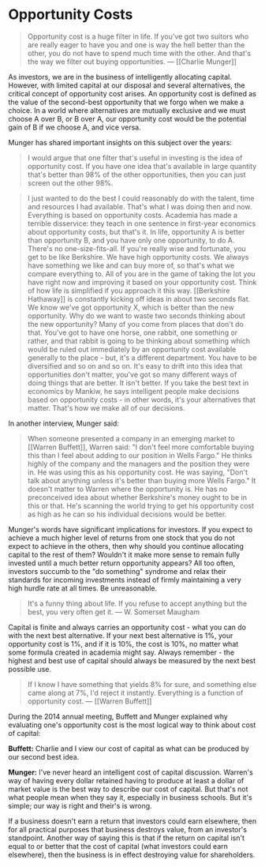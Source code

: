 # Opportunity Costs


> Opportunity cost is a huge filter in life. If you've got two suitors who are really eager to have you and one is way the hell better than the other, you do not have to spend much time with the other. And that's the way we filter out buying opportunities.
 — [[Charlie Munger]]
 
 As investors, we are in the business of intelligently allocating capital. However, with limited capital at our disposal and several alternatives, the critical concept of opportunity cost arises. An opportunity cost is defined as the value of the second-best opportunity that we forgo when we make a choice. In a world where alternatives are mutually exclusive and we must choose A over B, or B over A, our opportunity cost would be the potential gain of B if we choose A, and vice versa.
 
 Munger has shared important insights on this subject over the years:
 > I would argue that one filter that's useful in investing is the idea of opportunity cost. If you have one idea that's available in large quantity that's better than 98% of the other opportunities, then you can just screen out the other 98%.

>I just wanted to do the best I could reasonably do with the talent, time and resources I had available. That's what I was doing then and now. Everything is based on opportunity costs. Academia has made a terrible disservice: they teach in one sentence in first-year economics about opportunity costs, but that's it. In life, opportunity A is better than opportunity B, and you have only one opportunity, to do A. There's no one-size-fits-all. If you're really wise and fortunate, you get to be like Berkshire. We have high opportunity costs. We always have something we like and can buy more of, so that's what we compare everything to. All of you are in the game of taking the lot you have right now and improving it based on your opportunity cost. Think of how life is simplified if you approach it this way.
[[Berkshire Hathaway]] is constantly kicking off ideas in about two seconds flat. We know we've got opportunity X, which is better than the new opportunity. Why do we want to waste two seconds thinking about the new opportunity? Many of you come from places that don't do that. You've got to have one horse, one rabbit, one something or rather, and that rabbit is going to be thinking about something which would be ruled out immediately by an opportunity cost available generally to the place - but, it's a different department. You have to be diversified and so on and so on. It's easy to drift into this idea that opportunities don't matter,  you've got so many different ways of doing things that are better. It isn't better.
If you take the best text in economics by Mankiw, he says intelligent people make decisions based on opportunity costs - in other words, it's your alternatives that matter. That's how we make all of our decisions.



In another interview, Munger said:
 > When someone presented a company in an emerging market to [[Warren Buffett]], Warren said: "I don't feel more comfortable buying this than I feel about adding to our position in Wells Fargo." He thinks highly of the company and the managers and the position they were in. He was using this as his opportunity cost. He was saying, "Don't talk about anything unless it's better than buying more Wells Fargo." It doesn't matter to Warren where the opportunity is. He has no preconceived idea about whether Berkshire's money ought to be in this or that. He's scanning the world trying to get his opportunity cost as high as he can so his individual decisions would be better.

Munger's words have significant implications for investors. If you expect to achieve a much higher level of returns from one stock that you do not expect to achieve in the others, then why should you continue allocating capital to the rest of them? Wouldn't it make more sense to remain fully invested until a much better return opportunity appears? All too often, investors succumb to the "do something" syndrome and relax their standards for incoming investments instead of firmly maintaining a very high hurdle rate at all times. Be unreasonable.

> It's a funny thing about life. If you refuse to accept anything but the best, you very often get it. — W. Somerset Maugham

Capital is finite and always carries an opportunity cost - what you can do with the next best alternative. If your next best alternative is 1%, your opportunity cost is 1%, and if it is 10%, the cost is 10%, no matter what some formula created in academia might say. Always remember - the highest and best use of capital should always be measured by the next best possible use.

> If I know I have something that yields 8% for sure, and something else came along at 7%, I'd reject it instantly. Everything is a function of opportunity cost. — [[Warren Buffett]]

During the 2014 annual meeting, Buffett and Munger explained why evaluating one's opportunity cost is the most logical way to think about cost of capital:

**Buffett:** Charlie and I view our cost of capital as what can be produced by our second best idea.

**Munger:** I've never heard an intelligent cost of capital discussion. Warren's way of having every dollar retained having to produce at least a dollar of market value is the best way to describe our cost of capital. But that's not what people mean when they say it, especially in business schools. But it's simple; our way is right and their's is wrong.

If a business doesn't earn a return that investors could earn elsewhere, then for all practical purposes that business destroys value, from an investor's standpoint. Another way of saying this is that if the return on capital isn't equal to or better that the cost of capital (what investors could earn elsewhere), then the business is in effect destroying value for shareholders.



